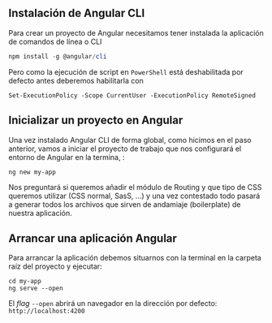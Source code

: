 
## Instalación de Angular CLI

Para crear un proyecto de Angular necesitamos tener instalada la aplicación de comandos de línea o CLI

```powershell
npm install -g @angular/cli
```

Pero como la ejecución de script en `PowerShell` está deshabilitada por defecto antes deberemos habilitarla con 

```
Set-ExecutionPolicy -Scope CurrentUser -ExecutionPolicy RemoteSigned
```

## Inicializar un proyecto en Angular

Una vez instalado Angular CLI de forma global, como hicimos en el paso anterior, vamos a iniciar el proyecto de trabajo que nos configurará el entorno de Angular en la termina, :

```
ng new my-app
```

Nos preguntará si queremos añadir el módulo de Routing y que tipo de CSS queremos utilizar (CSS normal, SasS, ...) y una vez contestado todo pasará a generar todos los archivos que sirven de andamiaje (boilerplate) de nuestra aplicación.

## Arrancar una aplicación Angular

Para arrancar la aplicación debemos situarnos con la terminal en la carpeta raíz del proyecto y ejecutar:
```shell
cd my-app
ng serve --open
```

El *flag* `--open` abrirá un navegador en la dirección por defecto: `http://localhost:4200`
